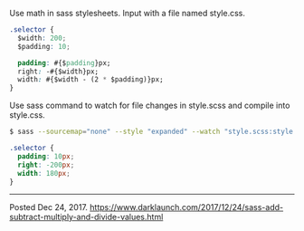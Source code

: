 Use math in sass stylesheets. Input with a file named style.css.

```css
.selector {
  $width: 200;
  $padding: 10;

  padding: #{$padding}px;
  right: -#{$width}px;
  width: #{$width - (2 * $padding)}px;
}
```

Use sass command to watch for file changes in style.scss and compile into style.css.

```bash
$ sass --sourcemap="none" --style "expanded" --watch "style.scss:style.css"
```

```css
.selector {
  padding: 10px;
  right: -200px;
  width: 180px;
}
```

---


Posted Dec 24, 2017.
https://www.darklaunch.com/2017/12/24/sass-add-subtract-multiply-and-divide-values.html